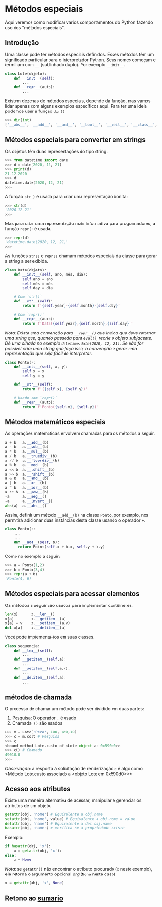 # Métodos especiais

Aqui veremos como modificar varios comportamentos do Python fazendo uso dos "métodos especiais".

## Introdução

Uma classe pode ter métodos especiais definidos. Esses métodos têm um significado particular para o interpretador Python. Seus nomes começam e terminam com `__` (sublinhado duplo). Por exemplo `__init__`.

``` python
class Lote(objeto):
    def __init__(self):
        ...
    def __repr__(auto):
        ...
```

Existem dezenas de métodos especiais, depende da função, mas vamos lidar apenas com alguns exemplos específicos aqui. Para ter uma ideia podemos usar a funçao `dir()`.

```python
>>> dir(int)
['__abs__', '__add__', '__and__', '__bool__', '__ceil__', '__class__', '__delattr__', '__dir__', '__divmod__', '__doc__', '__eq__', '__float__', '__floor__', '__floordiv__', '__format__', '__ge__', '__getattribute__', '__getnewargs__', '__gt__', '__hash__', '__index__', '__init__', '__init_subclass__', '__int__', '__invert__', '__le__', '__lshift__', '__lt__', '__mod__', '__mul__', '__ne__', '__neg__', '__new__', '__or__', '__pos__', '__pow__', '__radd__', '__rand__', '__rdivmod__', '__reduce__', '__reduce_ex__', '__repr__', '__rfloordiv__', '__rlshift__', '__rmod__', '__rmul__', '__ror__', '__round__', '__rpow__', '__rrshift__', '__rshift__', '__rsub__', '__rtruediv__', '__rxor__', '__setattr__', '__sizeof__', '__str__', '__sub__', '__subclasshook__', '__truediv__', '__trunc__', '__xor__', 'as_integer_ratio', 'bit_count', 'bit_length', 'conjugate', 'denominator', 'from_bytes', 'imag', 'numerator', 'real', 'to_bytes']

```

## Métodos especiais para converter em strings

Os objetos têm duas representações do tipo string.

``` python
>>> from datetime import date
>>> d = date(2020, 12, 21)
>>> print(d)
21-12-2020
>>> d
datetime.date(2020, 12, 21)
>>>
```

A função `str()` é usada para criar uma representação bonita:

``` python
>>> str(d)
'2020-12-21'
>>>
```

Mas para criar uma representação mais informativa para programadores, a função `repr()` é usada.

``` python
>>> repr(d)
'datetime.date(2020, 12, 21)'
>>>
```

As funções `str()` e `repr()` chamam métodos especiais da classe para gerar a string a ser exibida.

``` python
class Date(objeto):
    def __init__(self, ano, mês, dia):
        self.ano = ano
        self.mês = mês
        self.day = dia

    # Com `str()`
    def __str__(self):
        return f'{self.year}-{self.month}-{self.day}'

    # Com `repr()`
    def __repr__(auto):
        return f'Data({self.year},{self.month},{self.day})'
```

*Nota: Existe uma convenção para `__repr__()` que indica que deve retornar uma string que, quando passada para `eval()`, recrie o objeto subjacente. Dê uma olhada no exemplo `datetime.date(2020, 12, 21)`. Se não for possível criar uma string que faça isso, a convenção é gerar uma representação que seja fácil de interpretar.*

``` python
class Ponto():
    def __init__(self, x, y):
        self.x = x
        self.y = y

    def __str__(self):
        return f'({self.x}, {self.y})'

    # Usado com `repr()`
    def __repr__(auto):
        return f'Ponto({self.x}, {self.y})'
```

## Métodos matemáticos especiais

As operações matemáticas envolvem chamadas para os métodos a seguir.

``` python
a + b   a.__add__(b)
a - b   a.__sub__(b)
a * b   a.__mul__(b)
a / b   a.__truediv__(b)
a // b  a.__floordiv__(b)
a % b   a.__mod__(b)
a << b  a.__lshift__(b)
a >> b  a.__rshift__(b)
a & b   a.__and__(b)
a | b   a.__or__(b)
a ^ b   a.__xor__(b)
a ** b  a.__pow__(b)
-a      a.__neg__()
~a      a.__invert__()
abs(a)  a.__abs__()
```

Assim, definir um método `__add__(b)` na classe `Ponto`, por exemplo, nos permitirá adicionar duas instâncias desta classe usando o operador `+`.

``` python
class Ponto():
    ...
    ...
    def __add__(self, b):
      return Point(self.x + b.x, self.y + b.y)
```

Como no exemplo a seguir:

``` python
>>> a = Ponto(1,2)
>>> b = Ponto(3,4)
>>> repr(a + b)
'Ponto(4, 6)'
```


## Métodos especiais para acessar elementos

Os métodos a seguir são usados ​​para implementar contêineres:

``` python
len(x)      x.__len__()
x[a]        x.__getitem__(a)
x[a] = v    x.__setitem__(a,v)
del x[a]    x.__delitem__(a)
```

Você pode implementá-los em suas classes.

``` python
class sequencia:
    def __len__(self):
        ...
    def __getitem__(self,a):
        ...
    def __setitem__(self,a,v):
        ...
    def __delitem__(self,a):
        ...
```

## métodos de chamada

O processo de chamar um método pode ser dividido em duas partes:

1. Pesquisa: O operador `.` é usado
2. Chamada: `()` são usados

``` python
>>> m = Lote('Pera', 100, 490,10)
>>> c = m.cost # Pesquisa
>>> c
<bound method Lote.custo of <Lote object at 0x590d0>>
>>> c() # Chamado
49010.0
>>>
```

*Observação*: a resposta à solicitação de renderização `c` é algo como
<Método Lote.custo associado a <objeto Lote em 0x590d0>>*

## Acesso aos atributos

Existe uma maneira alternativa de acessar, manipular e gerenciar os atributos de um objeto.

``` python
getattr(obj, 'nome') # Equivalente a obj.nome
setattr(obj, 'nome', value) # Equivalente a obj.nome = value
delattr(obj, 'name') # Equivalente a del obj.name
hasattr(obj, 'name') # Verifica se a propriedade existe
```

Exemplo:

``` python
if hasattr(obj, 'x'):
    x = getattr(obj, 'x'):
else:
    x = None
```

*Nota*: se `getattr()` não encontrar o atributo procurado (`x` neste exemplo), ele retorna o argumento opcional *arg* (`None` neste caso)

``` python
x = getattr(obj, 'x', None)
```

## Retono ao [sumario](./00_Resumo.md)